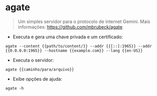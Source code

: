 # agate

> Um simples servidor para o protocolo de internet Gemini.
> Mais informações: <https://github.com/mbrubeck/agate>.

- Executa e gera uma chave privada e um certificado:

`agate --content {{path/to/content/}} --addr {{[::]:1965}} --addr {{0.0.0.0:1965}} --hostname {{example.com}} --lang {{en-US}}`

- Executa o servidor:

`agate {{caminho/para/arquivo}}`

- Exibe opções de ajuda:

`agate -h`
